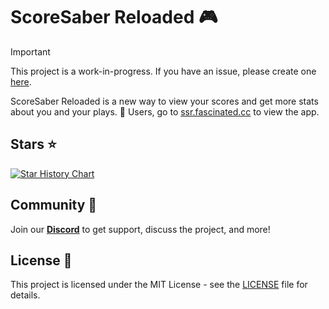 # ScoreSaber Reloaded 🎮

> [!IMPORTANT]
> This project is a work-in-progress. If you have an issue, please create one [here](https://github.com/RealFascinated/scoresaber-reloaded/issues/new).

ScoreSaber Reloaded is a new way to view your scores and get more stats about you and your plays. 🌟 Users, go to [ssr.fascinated.cc](https://ssr.fascinated.cc) to view the app.

## Stars ⭐

[![Star History Chart](https://api.star-history.com/svg?repos=RealFascinated/scoresaber-reloaded&type=Timeline)](https://star-history.com/#RealFascinated/scoresaber-reloaded&Timeline)

## Community 🤝

Join our [**Discord**](https://discord.gg/kmNfWGA4A8) to get support, discuss the project, and more!

## License 📄

This project is licensed under the MIT License - see the [LICENSE](LICENSE) file for details.

